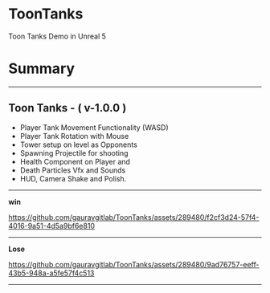 # ToonTanks
 Toon Tanks Demo in Unreal 5

# Summary
------------------------------------------------------------------------------------------------
Toon Tanks - ( v-1.0.0 )
------------------------------------------------------------------------------------------------
- Player Tank Movement Functionality (WASD)
- Player Tank Rotation with Mouse
- Tower setup on level as Opponents
- Spawning Projectile for shooting
- Health Component on Player and
- Death Particles Vfx and Sounds
- HUD, Camera Shake and Polish. 

------------------------------------------------------------------------------------------------

**win**

https://github.com/gauravgitlab/ToonTanks/assets/289480/f2cf3d24-57f4-4016-9a51-4d5a9bf6e810

------------------------------------------------------------------------------------------------

**Lose**

https://github.com/gauravgitlab/ToonTanks/assets/289480/9ad76757-eeff-43b5-948a-a5fe57f4c513

------------------------------------------------------------------------------------------------
